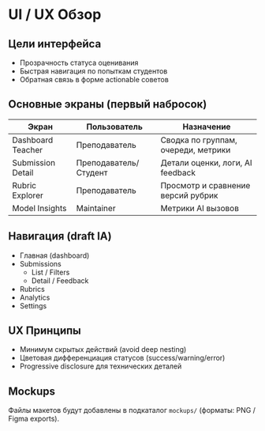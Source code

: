 # UI / UX Обзор

## Цели интерфейса

- Прозрачность статуса оценивания
- Быстрая навигация по попыткам студентов
- Обратная связь в форме actionable советов

## Основные экраны (первый набросок)

| Экран | Пользователь | Назначение |
|-------|--------------|------------|
| Dashboard Teacher | Преподаватель | Сводка по группам, очереди, метрики |
| Submission Detail | Преподаватель/Студент | Детали оценки, логи, AI feedback |
| Rubric Explorer | Преподаватель | Просмотр и сравнение версий рубрик |
| Model Insights | Maintainer | Метрики AI вызовов |

## Навигация (draft IA)

- Главная (dashboard)
- Submissions
  - List / Filters
  - Detail / Feedback
- Rubrics
- Analytics
- Settings

## UX Принципы

- Минимум скрытых действий (avoid deep nesting)
- Цветовая дифференциация статусов (success/warning/error)
- Progressive disclosure для технических деталей

## Mockups

Файлы макетов будут добавлены в подкаталог `mockups/` (форматы: PNG / Figma exports).
